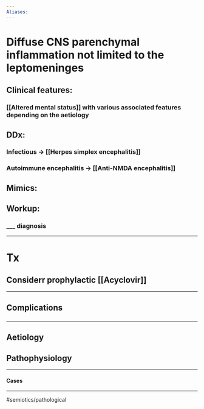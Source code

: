 ```yaml
---
Aliases:
---
```

# Diffuse CNS parenchymal inflammation not limited to the leptomeninges 
## Clinical features:
### [[Altered mental status]] with various associated features depending on the aetiology
## DDx:
### Infectious -> [[Herpes simplex encephalitis]]
### Autoimmune encephalitis -> [[Anti-NMDA encephalitis]]
## Mimics:
###
## Workup:
### ___ diagnosis
---
# Tx
## Considerr prophylactic [[Acyclovir]]

---
## Complications
###

---
## Aetiology
## Pathophysiology

---
#### Cases


---
#semiotics/pathological 
